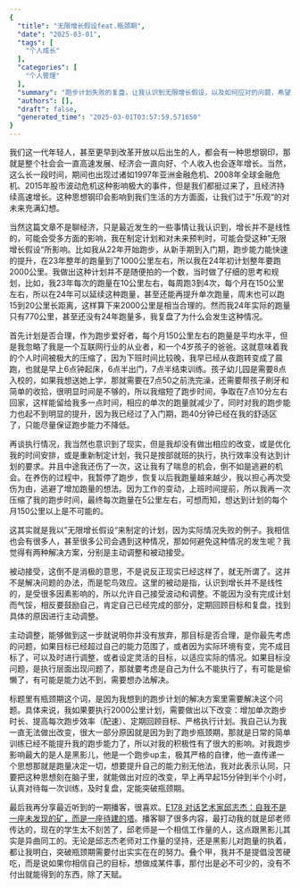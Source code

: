 ```yaml
---
{
  "title": "无限增长假设feat.瓶颈期",
  "date": "2025-03-01",
  "tags": [
    "个人成长"
  ],
  "categories": [
    "个人管理"
  ],
  "summary": "跑步计划失败的复盘，让我认识到无限增长假设，以及如何应对的问题，希望我的经历，能为你面对瓶颈期提供一些启发。",
  "authors": [],
  "draft": false,
  "generated_time": "2025-03-01T03:57:59.571650"
}
---
```


我们这一代年轻人，甚至更早到改革开放以后出生的人，都会有一种思想钢印，那就是整个社会会一直高速发展、经济会一直向好、个人收入也会逐年增长。当然，这么长一段时间，期间也出现过诸如1997年亚洲金融危机、2008年全球金融危机、2015年股市波动危机这种影响极大的事件，但是我们都挺过来了，且经济持续高速增长。这种思想钢印会影响到我们生活的方方面面，让我们过于”乐观“的对未来充满幻想。

当然这篇文章不是聊经济，只是最近发生的一些事情让我认识到，增长并不是线性的，可能会受多方面的影响，我在制定计划和对未来预判时，可能会受这种”无限增长假设“所影响。比如我从22年开始跑步，从新手期到入门期，跑步能力能快速的提升，在23年整年的跑量到了1000公里左右，所以我在24年初计划整年要跑2000公里。我做出这种计划并不是随便拍的一个数，当时做了仔细的思考和规划，比如，我23年每次的跑量在10公里左右，每周跑3到4次，每个月在150公里左右，所以在24年可以延续这种跑量，甚至还能再提升单次跑量，周末也可以跑15到20公里长距离，这样算下来2000公里是相当合理的。然而我24年实际的跑量只有770公里，甚至还没有24年跑量多，我复盘了为什么会发生这种情况。

首先计划是否合理，作为跑步爱好者，每个月150公里左右的跑量是平均水平，但是我忽略了我是一个互联网行业的从业者，和一个4岁孩子的爸爸。这就意味着我的个人时间被极大的压缩了，因为下班时间比较晚，我早已经从夜跑转变成了晨跑，也就是早上6点钟起床，6点半出门，7点半结束训练。孩子幼儿园是需要8点入校的，如果我想送她上学，那就需要在7点50之前洗完澡，还需要帮孩子刷牙和简单的收拾，很明显时间是不够的，所以我缩短了跑步时间，争取在7点10分左右回家，这样能留给我多一点时间，相应的单次的跑量就减少了，同时对我的跑步能力也起不到明显的提升，因为我已经过了入门期，跑40分钟已经在我的舒适区了，只能尽量保证跑步能力不降低。

再谈执行情况，我当然也意识到了现实，但是我却没有做出相应的改变，或是优化我的时间安排，或是重新制定计划，我只是按部就班的执行，执行效率没有达到计划的要求。并且中途我还伤了一次，这让我有了喘息的机会，倒不如是逃避的机会。在养伤的过程中，我暂停了跑步，恢复以后我跑量越来越少，我以担心再次受伤为由，逃避了增加跑量的想法。因为工作的变动，上班时间提前，所以我再一次压缩了我的跑步时间，最终每次跑量在5公里左右，可想而知，想达到计划的每个月150公里以上是不可能的。

这其实就是我以”无限增长假设“来制定的计划，因为实际情况失败的例子。我相信也会有很多人，甚至很多公司会遇到这种情况，那如何避免这种情况的发生呢？我觉得有两种解决方案，分别是主动调整和被动接受。

被动接受，这倒不是消极的意思，不是说反正现实已经这样了，就无所谓了。这并不是解决问题的办法，而是鸵鸟效应。这里的被动是指，认识到增长并不是线性的，是受很多因素影响的，所以允许自己接受波动和调整。不能因为没有完成计划而气馁，相反要鼓励自己，肯定自己已经完成的部分，定期回顾目标和复盘，找到具体的原因进行主动调整。

主动调整，能够做到这一步就说明你并没有放弃，那目标是否合理，是你最先考虑的问题，如果目标已经超过自己的能力范围了，或者因为实际环境有变，完不成目标了，可以及时进行调整，或者设定灵活的目标，以适应实际的情况。如果目标没问题，是执行层面出现问题了，那就要考虑是自己为什么不能执行了，有可能是偷懒了，有可能是能力达不到，需要想办法解决。

标题里有瓶颈期这个词，是因为我想到的跑步计划的解决方案里需要解决这个问题。具体来说，我如果要执行2000公里计划，需要做出以下改变：增加单次跑步时长、提高每次跑步效率（配速）、定期回顾目标、严格执行计划。我自己认为我一直无法做出改变，很大一部分原因就是因为到了跑步瓶颈期，那就是日常的简单训练已经不能提升我的跑步能力了，所以对我的积极性有了很大的影响。对我跑步影响最大的是人是黑影儿，他是一个跑步up主，极其严格的自律，他一直传递一个思想那就是跑量决定一切，想要提升自己的能力别无他法，我对此表示认同，只要把这种思想刻在脑子里，就能做出对应的改变，早上再早起15分钟到半个小时，认真对待每一次训练，及时复盘，定能突破瓶颈期。

最后我再分享最近听到的一期播客，很喜欢。[E178 对话艺术家邱志杰：自我不是一座未发现的矿，而是一座待建的塔](https://www.xiaoyuzhoufm.com/episode/67b7f6c705a90dfd0de0e56f)。播客聊了很多内容，最打动我的就是邱老师传达的，现在的学生太不刻苦了，邱老师是一个相信工作量的人，这点跟黑影儿其实是异曲同工的。无论是邱志杰老师对工作量的坚持，还是黑影儿对跑量的执着，都让我明白，突破瓶颈期需要付出实实在在的努力。叠个甲，我并不是提倡没苦硬吃，而是说如果你相信自己的目标，想做成某件事，那付出是必不可少的，没有不付出就能得到的东西，除了天赋。



